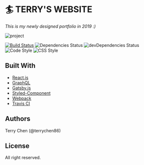 # 🏄 TERRY'S WEBSITE

*This is my newly designed portfolio in 2019 :)*

![project](https://i.imgur.com/rEKbaGX.png)

[![Build Status](https://travis-ci.com/terrychen86/terrychen86.github.io.svg?branch=dev)](https://travis-ci.com/terrychen86/terrychen86.github.io)
![Dependencies Status](https://img.shields.io/david/terrychen86/terrychen86.github.io?style=flat-square) ![devDependencies Status](https://img.shields.io/david/dev/terrychen86/terrychen86.github.io?style=flat-square) ![Code Style](https://img.shields.io/badge/code%20style-airbnb-%23fd5c63?style=flat-square&logo=airbnb&logoColor=white) ![CSS Style](https://img.shields.io/badge/stylelint-standard-success?style=flat-square)

## Built With
* [React.js](https://github.com/facebook/react)
* [GraphQL](https://graphql.org/)
* [Gatsby.js](https://github.com/gatsbyjs/gatsby)
* [Styled-Component](https://styled-components.com/)
* [Webpack](https://github.com/webpack/webpack)
* [Travis CI](https://travis-ci.org/)

## Authors
Terry Chen (@terrychen86)

## License
All right reserved.
